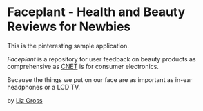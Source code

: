 # Faceplant - Health and Beauty Reviews for Newbies

This is the pinteresting sample application. 

*Faceplant* is a repository for user feedback on beauty products as comprehensive as [CNET](http://cnet.com) is for consumer electronics. 

Because the things we put on our face are as important as in-ear headphones or a LCD TV.


by [Liz Gross](http://twitter.com/lizsgross)
